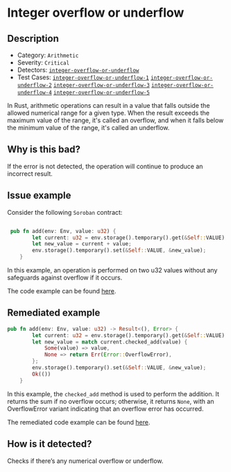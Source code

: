 # Integer overflow or underflow

## Description 

- Category: `Arithmetic`
- Severity: `Critical`
- Detectors: [`integer-overflow-or-underflow`](https://github.com/CoinFabrik/scout-soroban/tree/main/detectors/integer-overflow-or-underflow)
- Test Cases: [`integer-overflow-or-underflow-1`](https://github.com/CoinFabrik/scout-soroban/tree/main/test-cases/integer-overflow-or-underflow/integer-overflow-or-underflow-1)
[`integer-overflow-or-underflow-2`](https://github.com/CoinFabrik/scout-soroban/tree/main/test-cases/integer-overflow-or-underflow/integer-overflow-or-underflow-2)
[`integer-overflow-or-underflow-3`](https://github.com/CoinFabrik/scout-soroban/tree/main/test-cases/integer-overflow-or-underflow/integer-overflow-or-underflow-3)
[`integer-overflow-or-underflow-4`](https://github.com/CoinFabrik/scout-soroban/tree/main/test-cases/integer-overflow-or-underflow/integer-overflow-or-underflow-4)
[`integer-overflow-or-underflow-5`](https://github.com/CoinFabrik/scout-soroban/tree/main/test-cases/integer-overflow-or-underflow/integer-overflow-or-underflow-5)

In Rust, arithmetic operations can result in a value that falls outside the allowed numerical range for a given type. When the result exceeds the maximum value of the range, it's called an overflow, and when it falls below the minimum value of the range, it's called an underflow.

## Why is this bad? 

If the error is not detected, the operation will continue to produce an incorrect result.

## Issue example 

Consider the following `Soroban` contract:

```rust

 pub fn add(env: Env, value: u32) {
        let current: u32 = env.storage().temporary().get(&Self::VALUE).unwrap_or(0);
        let new_value = current + value;
        env.storage().temporary().set(&Self::VALUE, &new_value);
    }

```

In this example, an operation is performed on two u32 values without any safeguards against overflow if it occurs.

The code example can be found [here](https://github.com/CoinFabrik/scout-soroban/tree/main/test-cases/integer-overflow-or-underflow/integer-overflow-or-underflow-1/vulnerable-example).


## Remediated example

```rust
pub fn add(env: Env, value: u32) -> Result<(), Error> {
        let current: u32 = env.storage().temporary().get(&Self::VALUE).unwrap_or(0);
        let new_value = match current.checked_add(value) {
            Some(value) => value,
            None => return Err(Error::OverflowError),
        };
        env.storage().temporary().set(&Self::VALUE, &new_value);
        Ok(())
    }       
```
In this example, the `checked_add` method is used to perform the addition. It returns the sum if no overflow occurs; otherwise, it returns `None`, with an OverflowError variant indicating that an overflow error has occurred.



The remediated code example can be found [here](https://github.com/CoinFabrik/scout-soroban/tree/main/test-cases/integer-overflow-or-underflow/integer-overflow-or-underflow-1/remediated-example).

## How is it detected?

Checks if there’s any numerical overflow or underflow.
